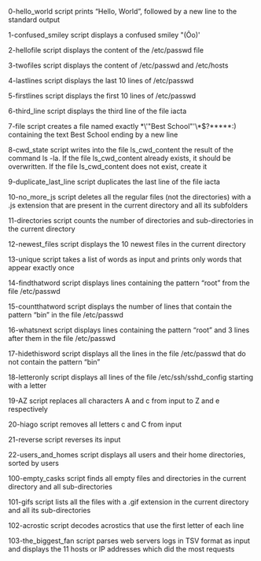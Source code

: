 0-hello_world script prints “Hello, World”, followed by a new line to the standard output

1-confused_smiley script displays a confused smiley "(Ôo)'

2-hellofile script displays the content of the /etc/passwd file

3-twofiles script displays the content of /etc/passwd and /etc/hosts

4-lastlines script displays the last 10 lines of /etc/passwd

5-firstlines script displays the first 10 lines of /etc/passwd

6-third_line script displays the third line of the file iacta

7-file script creates a file named exactly \*\\'"Best School"\'\\*$\?\*\*\*\*\*:) containing the text Best School ending by a new line

8-cwd_state script writes into the file ls_cwd_content the result of the command ls -la. If the file ls_cwd_content already exists, it should be overwritten. If the file ls_cwd_content does not exist, create it

9-duplicate_last_line script duplicates the last line of the file iacta

10-no_more_js script deletes all the regular files (not the directories) with a .js extension that are present in the current directory and all its subfolders

11-directories script counts the number of directories and sub-directories in the current directory

12-newest_files script displays the 10 newest files in the current directory

13-unique script takes a list of words as input and prints only words that appear exactly once

14-findthatword script displays lines containing the pattern “root” from the file /etc/passwd

15-countthatword script displays the number of lines that contain the pattern “bin” in the file /etc/passwd

16-whatsnext script displays lines containing the pattern “root” and 3 lines after them in the file /etc/passwd

17-hidethisword script displays all the lines in the file /etc/passwd that do not contain the pattern “bin”

18-letteronly script displays all lines of the file /etc/ssh/sshd_config starting with a letter

19-AZ script replaces all characters A and c from input to Z and e respectively

20-hiago script removes all letters c and C from input

21-reverse script reverses its input

22-users_and_homes script displays all users and their home directories, sorted by users

100-empty_casks script finds all empty files and directories in the current directory and all sub-directories

101-gifs script lists all the files with a .gif extension in the current directory and all its sub-directories

102-acrostic script decodes acrostics that use the first letter of each line

103-the_biggest_fan script parses web servers logs in TSV format as input and displays the 11 hosts or IP addresses which did the most requests
